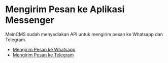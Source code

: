# Mengirim Pesan ke Aplikasi Messenger

MeinCMS sudah menyediakan API untuk mengirim pesan ke Whatsapp dan Telegram.

- [Mengirim Pesan ke Whatsapp](./02-Woowa.md)
- [Mengirim Pesan ke Telegram](./03-Telegram.md)